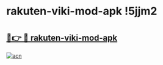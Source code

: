 # rakuten-viki-mod-apk !5jjm2

# <h2><a href="https://toijl0.esa.edu.pl?title=rakuten-viki-mod-apk&ref=5jjm2">🔗👉 🔴 rakuten-viki-mod-apk</a></h2>

[![acn](https://github.com/user-attachments/assets/0f9c940e-d8b0-45ae-aac7-cd30a18b3e1c)](https://toijl0.esa.edu.pl?title=rakuten-viki-mod-apk&ref=5jjm2)

